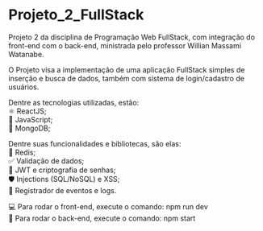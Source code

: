 # Projeto_2_FullStack  
Projeto 2 da disciplina de Programação Web FullStack, com integração do front-end com o back-end, ministrada pelo professor Willian Massami Watanabe.  

O Projeto visa a implementação de uma aplicação FullStack simples de inserção e busca de dados, também com sistema de login/cadastro de usuários.   
  
Dentre as tecnologias utilizadas, estão:  
⚛️ ReactJS;  
📜 JavaScript;  
🍃 MongoDB;  
  
Dentre suas funcionalidades e bibliotecas, são elas:  
🧠 Redis;  
✅ Validação de dados;  
🔐 JWT e criptografia de senhas;  
🛡️ Injections (SQL/NoSQL) e XSS;  
🧾 Registrador de eventos e logs.  
  
💻 Para rodar o front-end, execute o comando: npm run dev  
💾 Para rodar o back-end, execute o comando: npm start  
